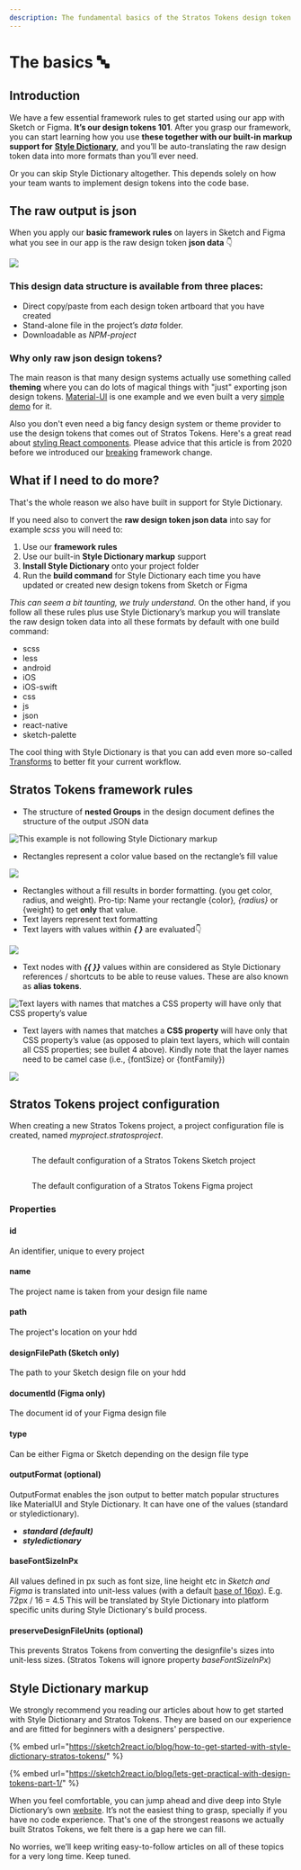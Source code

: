 ```yaml
---
description: The fundamental basics of the Stratos Tokens design token framework
---
```


# The basics 🔤

## Introduction

We have a few essential framework rules to get started using our app with Sketch or Figma. **It’s our design tokens 101**. After you grasp our framework, you can start learning how you use **these together with our built-in markup support for** [**Style Dictionary**](https://amzn.github.io/style-dictionary/#/), and you’ll be auto-translating the raw design token data into more formats than you’ll ever need.&#x20;

Or you can skip Style Dictionary altogether. This depends solely on how your team wants to implement design tokens into the code base.

## The raw output is json

When you apply our **basic framework rules** on layers in Sketch and Figma what you see in our app is the raw design token **json data** 👇&#x20;

![](../.gitbook/assets/rawjsondata-tokens.png)

### **This design data structure is available from three places:**

* Direct copy/paste from each design token artboard that you have created
* Stand-alone file in the project’s _data_ folder.
* Downloadable as _NPM-project_

### Why only raw json design tokens?

The main reason is that many design systems actually use something called **theming** where you can do lots of magical things with "just" exporting json design tokens. [Material-UI](https://material-ui.com/customization/theming/) is one example and we even built a very [simple demo](https://marketplace.sketch2react.io/product/material-ui-demo/) for it.

Also you don't even need a big fancy design system or theme provider to use the design tokens that comes out of Stratos Tokens. Here's a great read about [styling React components](https://medium.com/sketch2react/styling-react-components-using-stratos-design-tokens-dfe0e4e10247). Please advice that this article is from 2020 before we introduced our [breaking](https://sketch2react.gitbook.io/sketch2react-io/v/stratos-tokens-2021/develop/stratos-design-tokens/migrating-from-the-pre-release) framework change.&#x20;

## What if I need to do more?

That's the whole reason we also have built in support for Style Dictionary.

If you need also to convert the **raw design token json data** into say for example _scss_ you will need to:

1. Use our **framework rules**
2. Use our built-in **Style Dictionary markup** support
3. **Install Style Dictionary** onto your project folder
4. Run the **build command** for Style Dictionary each time you have updated or created new design tokens from Sketch or Figma

_This can seem a bit taunting, we truly understand._ On the other hand, if you follow all these rules plus use Style Dictionary’s markup you will translate the raw design token data into all these formats by default with one build command:

* scss
* less
* android
* iOS
* iOS-swift
* css
* js
* json
* react-native
* sketch-palette

The cool thing with Style Dictionary is that you can add even more so-called [Transforms](https://amzn.github.io/style-dictionary/#/transforms) to better fit your current workflow.

## Stratos Tokens framework rules

* The structure of **nested Groups** in the design document defines the structure of the output JSON data

![This example is not following Style Dictionary markup](../.gitbook/assets/basic-structure.png)

* Rectangles represent a color value based on the rectangle’s fill value

![](../.gitbook/assets/rectangle-colors.png)

* Rectangles without a fill results in border formatting. (you get color, radius, and weight). Pro-tip: Name your rectangle {color}_, {radius}_ or {weight} to get **only** that value.
* Text layers represent text formatting
* Text layers with values within _**{ }**_ are evaluated👇

![](../.gitbook/assets/text-layers.png)

* Text nodes with _**\{{ \}}**_ values within are considered as Style Dictionary references / shortcuts to be able to reuse values. These are also known as **alias tokens**.

![Text layers with names that matches a CSS property will have only that CSS property’s value](../.gitbook/assets/css-properties.png)

*   Text layers with names that matches a **CSS property** will have only that CSS property’s value (as opposed to plain text layers, which will contain all CSS properties; see bullet 4 above). Kindly note that the layer names need to be camel case (i.e., {fontSize} or {fontFamily})



![](../.gitbook/assets/json-view.png)

## Stratos Tokens project configuration

When creating a new Stratos Tokens project, a project configuration file is created, named _myproject.stratosproject_.&#x20;

<figure><img src="../.gitbook/assets/Skärmavbild 2022-10-28 kl. 10.43.29.png" alt=""><figcaption><p>The default configuration of a Stratos Tokens Sketch project</p></figcaption></figure>

<figure><img src="../.gitbook/assets/Skärmavbild 2022-10-28 kl. 11.21.41 (1).png" alt=""><figcaption><p>The default configuration of a Stratos Tokens Figma project</p></figcaption></figure>

### Properties&#x20;

#### id

An identifier, unique to every project

#### name

The project name is taken from your design file name

#### path

The project's location on your hdd

#### designFilePath (Sketch only)

The path to your Sketch design file on your hdd

#### documentId (Figma only)

The document id of your Figma design file

#### type

Can be either Figma or Sketch depending on the design file type

#### outputFormat (optional)

OutputFormat enables the json output to better match popular structures like MaterialUI and Style Dictionary. It can have one of the values (standard or styledictionary).

* _**standard (default)**_
* _**styledictionary**_

#### baseFontSizeInPx

All values defined in px such as font size, line height etc in _Sketch and_ _Figma_ is translated into unit-less values (with a default [base of 16px](https://learnui.design/blog/mobile-desktop-website-font-size-guidelines.html)). E.g. 72px / 16 = 4.5 This will be translated by Style Dictionary into platform specific units during Style Dictionary's build process.

#### preserveDesignFileUnits (optional)

This prevents Stratos Tokens from converting the designfile's sizes into unit-less sizes. (Stratos Tokens will ignore property _baseFontSizeInPx_)

## Style Dictionary markup

We strongly recommend you reading our articles about how to get started with Style Dictionary and Stratos Tokens. They are based on our experience and are fitted for beginners with a designers' perspective.

{% embed url="https://sketch2react.io/blog/how-to-get-started-with-style-dictionary-stratos-tokens/" %}

{% embed url="https://sketch2react.io/blog/lets-get-practical-with-design-tokens-part-1/" %}



When you feel comfortable, you can jump ahead and dive deep into Style Dictionary’s own [website](https://amzn.github.io/style-dictionary/#/). It’s not the easiest thing to grasp, specially if you have no code experience. That's one of the strongest reasons we actually built Stratos Tokens, we felt there is a gap here we can fill.

No worries, we’ll keep writing easy-to-follow articles on all of these topics for a very long time. Keep tuned.
